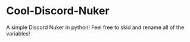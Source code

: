 # Cool-Discord-Nuker
A simple Discord Nuker in python! Feel free to skid and rename all of the variables!
